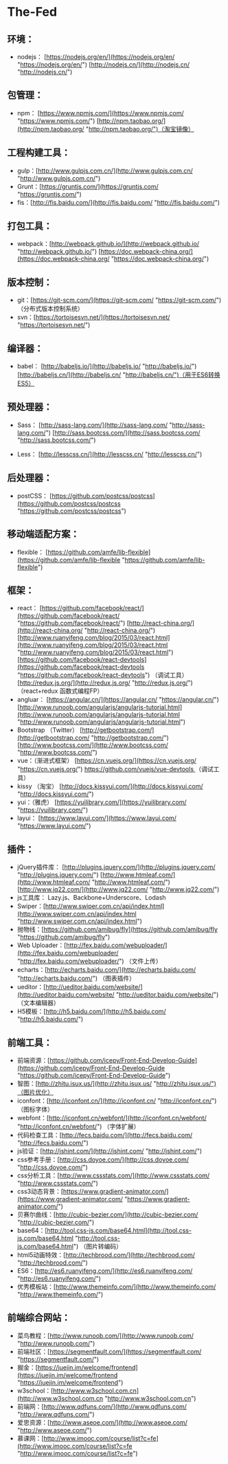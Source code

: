 # The-Fed #


## 环境： ##
- nodejs： [https://nodejs.org/en/](https://nodejs.org/en/ "https://nodejs.org/en/")  [http://nodejs.cn/](http://nodejs.cn/ "http://nodejs.cn/")

## 包管理： ##
- npm： [https://www.npmjs.com/](https://www.npmjs.com/ "https://www.npmjs.com/") [http://npm.taobao.org/](http://npm.taobao.org/ "http://npm.taobao.org/")（淘宝镜像）

## 工程构建工具： ##
- gulp：[http://www.gulpjs.com.cn/](http://www.gulpjs.com.cn/ "http://www.gulpjs.com.cn/")
- Grunt：[https://gruntjs.com/](https://gruntjs.com/ "https://gruntjs.com/")
- fis：[http://fis.baidu.com/](http://fis.baidu.com/ "http://fis.baidu.com/")

## 打包工具： ##
- webpack：[http://webpack.github.io/](http://webpack.github.io/ "http://webpack.github.io/") [https://doc.webpack-china.org/](https://doc.webpack-china.org/ "https://doc.webpack-china.org/")

## 版本控制： ##
- git：[https://git-scm.com/](https://git-scm.com/ "https://git-scm.com/") （分布式版本控制系统）
- svn：[https://tortoisesvn.net/](https://tortoisesvn.net/ "https://tortoisesvn.net/")

## 编译器： ##
- babel： [http://babeljs.io/](http://babeljs.io/ "http://babeljs.io/") [http://babeljs.cn/](http://babeljs.cn/ "http://babeljs.cn/")（用于ES6转换ES5）

## 预处理器： ##
- Sass：
[http://sass-lang.com/](http://sass-lang.com/ "http://sass-lang.com/")
[http://sass.bootcss.com/](http://sass.bootcss.com/ "http://sass.bootcss.com/")

- Less： 
[http://lesscss.cn/](http://lesscss.cn/ "http://lesscss.cn/")

## 后处理器： ##
- postCSS：
[https://github.com/postcss/postcss](https://github.com/postcss/postcss "https://github.com/postcss/postcss")

## 移动端适配方案： ##
- flexible：
[https://github.com/amfe/lib-flexible](https://github.com/amfe/lib-flexible "https://github.com/amfe/lib-flexible")

## 框架： ##
- react：
[https://github.com/facebook/react/](https://github.com/facebook/react/ "https://github.com/facebook/react/")
[http://react-china.org/](http://react-china.org/ "http://react-china.org/")
[http://www.ruanyifeng.com/blog/2015/03/react.html](http://www.ruanyifeng.com/blog/2015/03/react.html "http://www.ruanyifeng.com/blog/2015/03/react.html")
[https://github.com/facebook/react-devtools](https://github.com/facebook/react-devtools "https://github.com/facebook/react-devtools") （调试工具）
[http://redux.js.org/](http://redux.js.org/ "http://redux.js.org/") （react+redux 函数式编程FP）
- angluar：
[https://angular.cn/](https://angular.cn/ "https://angular.cn/")
[http://www.runoob.com/angularjs/angularjs-tutorial.html](http://www.runoob.com/angularjs/angularjs-tutorial.html "http://www.runoob.com/angularjs/angularjs-tutorial.html")
- Bootstrap （Twitter）
[http://getbootstrap.com/](http://getbootstrap.com/ "http://getbootstrap.com/")
[http://www.bootcss.com/](http://www.bootcss.com/ "http://www.bootcss.com/")
- vue：（渐进式框架）
[https://cn.vuejs.org/](https://cn.vuejs.org/ "https://cn.vuejs.org/")
[https://github.com/vuejs/vue-devtools ](https://github.com/vuejs/vue-devtools  "https://github.com/vuejs/vue-devtools ")（调试工具）
- kissy （淘宝）
[http://docs.kissyui.com/](http://docs.kissyui.com/ "http://docs.kissyui.com/")
- yui：（雅虎）
[https://yuilibrary.com/](https://yuilibrary.com/ "https://yuilibrary.com/")
- layui：
[https://www.layui.com/](https://www.layui.com/ "https://www.layui.com/")

## 插件： ##
- jQuery插件库：
[http://plugins.jquery.com/](http://plugins.jquery.com/ "http://plugins.jquery.com/")
[http://www.htmleaf.com/](http://www.htmleaf.com/ "http://www.htmleaf.com/")
[http://www.jq22.com/](http://www.jq22.com/ "http://www.jq22.com/")
- js工具库： Lazy.js、Backbone+Underscore、Lodash
- Swiper：[http://www.swiper.com.cn/api/index.html](http://www.swiper.com.cn/api/index.html "http://www.swiper.com.cn/api/index.html")
- 抛物线：[https://github.com/amibug/fly](https://github.com/amibug/fly "https://github.com/amibug/fly")
- Web Uploader：[http://fex.baidu.com/webuploader/](http://fex.baidu.com/webuploader/ "http://fex.baidu.com/webuploader/") （文件上传）
- echarts：[http://echarts.baidu.com/](http://echarts.baidu.com/ "http://echarts.baidu.com/") （图表插件）
- ueditor：[http://ueditor.baidu.com/website/](http://ueditor.baidu.com/website/ "http://ueditor.baidu.com/website/") （文本编辑器）
- H5模板：[http://h5.baidu.com/](http://h5.baidu.com/ "http://h5.baidu.com/")

## 前端工具： ##
- 前端资源：[https://github.com/icepy/Front-End-Develop-Guide](https://github.com/icepy/Front-End-Develop-Guide "https://github.com/icepy/Front-End-Develop-Guide")
- 智图：[http://zhitu.isux.us/](http://zhitu.isux.us/ "http://zhitu.isux.us/")（图片优化）
- iconfont：[http://iconfont.cn/](http://iconfont.cn/ "http://iconfont.cn/") （图标字体）
- webfont：[http://iconfont.cn/webfont/](http://iconfont.cn/webfont/ "http://iconfont.cn/webfont/") （字体扩展）
- 代码检查工具：[http://fecs.baidu.com/](http://fecs.baidu.com/ "http://fecs.baidu.com/")
- js验证：[http://jshint.com/](http://jshint.com/ "http://jshint.com/")
- css参考手册：[http://css.doyoe.com/](http://css.doyoe.com/ "http://css.doyoe.com/")
- css分析工具：[http://www.cssstats.com/](http://www.cssstats.com/ "http://www.cssstats.com/")
- css3动态背景：[https://www.gradient-animator.com/](https://www.gradient-animator.com/ "https://www.gradient-animator.com/")
- 贝赛尔曲线：[http://cubic-bezier.com/](http://cubic-bezier.com/ "http://cubic-bezier.com/")
- base64：[http://tool.css-js.com/base64.html](http://tool.css-js.com/base64.html "http://tool.css-js.com/base64.html") （图片转编码）
- html5动画特效：[http://techbrood.com/](http://techbrood.com/ "http://techbrood.com/")
- ES6：[http://es6.ruanyifeng.com/](http://es6.ruanyifeng.com/ "http://es6.ruanyifeng.com/")
- 优秀模板站：[http://www.themeinfo.com/](http://www.themeinfo.com/ "http://www.themeinfo.com/")

## 前端综合网站： ##

- 菜鸟教程：[http://www.runoob.com/](http://www.runoob.com/ "http://www.runoob.com/")
- 前端社区：[https://segmentfault.com/](https://segmentfault.com/ "https://segmentfault.com/")
- 掘金：[https://juejin.im/welcome/frontend](https://juejin.im/welcome/frontend "https://juejin.im/welcome/frontend")
- w3school：[http://www.w3school.com.cn](http://www.w3school.com.cn "http://www.w3school.com.cn")
- 前端网：[http://www.qdfuns.com/](http://www.qdfuns.com/ "http://www.qdfuns.com/")
- 爱思资源：[http://www.aseoe.com/](http://www.aseoe.com/ "http://www.aseoe.com/")
- 慕课网：[http://www.imooc.com/course/list?c=fe](http://www.imooc.com/course/list?c=fe "http://www.imooc.com/course/list?c=fe")

